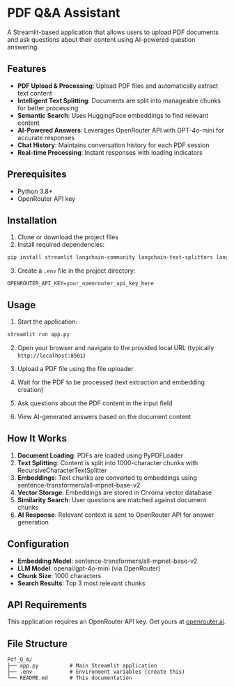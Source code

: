 # PDF Q&A Assistant

A Streamlit-based application that allows users to upload PDF documents and ask questions about their content using AI-powered question answering.

## Features

- **PDF Upload & Processing**: Upload PDF files and automatically extract text content
- **Intelligent Text Splitting**: Documents are split into manageable chunks for better processing
- **Semantic Search**: Uses HuggingFace embeddings to find relevant content
- **AI-Powered Answers**: Leverages OpenRouter API with GPT-4o-mini for accurate responses
- **Chat History**: Maintains conversation history for each PDF session
- **Real-time Processing**: Instant responses with loading indicators

## Prerequisites

- Python 3.8+
- OpenRouter API key

## Installation

1. Clone or download the project files
2. Install required dependencies:
```bash
pip install streamlit langchain-community langchain-text-splitters langchain-huggingface langchain-chroma python-dotenv requests
```

3. Create a `.env` file in the project directory:
```
OPENROUTER_API_KEY=your_openrouter_api_key_here
```

## Usage

1. Start the application:
```bash
streamlit run app.py
```

2. Open your browser and navigate to the provided local URL (typically `http://localhost:8501`)

3. Upload a PDF file using the file uploader

4. Wait for the PDF to be processed (text extraction and embedding creation)

5. Ask questions about the PDF content in the input field

6. View AI-generated answers based on the document content

## How It Works

1. **Document Loading**: PDFs are loaded using PyPDFLoader
2. **Text Splitting**: Content is split into 1000-character chunks with RecursiveCharacterTextSplitter
3. **Embeddings**: Text chunks are converted to embeddings using sentence-transformers/all-mpnet-base-v2
4. **Vector Storage**: Embeddings are stored in Chroma vector database
5. **Similarity Search**: User questions are matched against document chunks
6. **AI Response**: Relevant context is sent to OpenRouter API for answer generation

## Configuration

- **Embedding Model**: sentence-transformers/all-mpnet-base-v2
- **LLM Model**: openai/gpt-4o-mini (via OpenRouter)
- **Chunk Size**: 1000 characters
- **Search Results**: Top 3 most relevant chunks

## API Requirements

This application requires an OpenRouter API key. Get yours at [openrouter.ai](https://openrouter.ai/).

## File Structure

```
Pdf_Q_A/
├── app.py          # Main Streamlit application
├── .env            # Environment variables (create this)
└── README.md       # This documentation
```